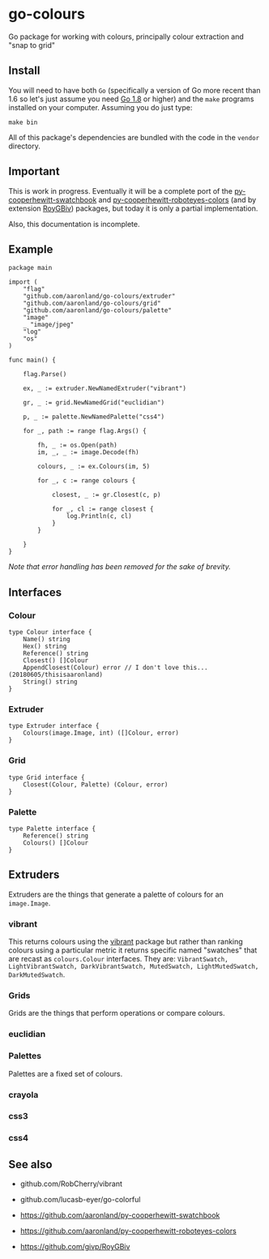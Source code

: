 # go-colours

Go package for working with colours, principally colour extraction and "snap to grid"

## Install

You will need to have both `Go` (specifically a version of Go more recent than 1.6 so let's just assume you need [Go 1.8](https://golang.org/dl/) or higher) and the `make` programs installed on your computer. Assuming you do just type:

```
make bin
```

All of this package's dependencies are bundled with the code in the `vendor` directory.

## Important

This is work in progress. Eventually it will be a complete port of the [py-cooperhewitt-swatchbook](https://github.com/aaronland/py-cooperhewitt-swatchbook) and [py-cooperhewitt-roboteyes-colors](https://github.com/aaronland/py-cooperhewitt-roboteyes-colors) (and by extension [RoyGBiv](https://github.com/givp/RoyGBiv)) packages, but today it is only a partial implementation.

Also, this documentation is incomplete.

## Example

```
package main

import (
	"flag"
	"github.com/aaronland/go-colours/extruder"
	"github.com/aaronland/go-colours/grid"
	"github.com/aaronland/go-colours/palette"
	"image"
	_ "image/jpeg"
	"log"
	"os"
)

func main() {

	flag.Parse()

	ex, _ := extruder.NewNamedExtruder("vibrant")

	gr, _ := grid.NewNamedGrid("euclidian")

	p, _ := palette.NewNamedPalette("css4")

	for _, path := range flag.Args() {

		fh, _ := os.Open(path)
		im, _, _ := image.Decode(fh)

		colours, _ := ex.Colours(im, 5)

		for _, c := range colours {

			closest, _ := gr.Closest(c, p)

			for _, cl := range closest {
				log.Println(c, cl)
			}
		}

	}
}
```

_Note that error handling has been removed for the sake of brevity._

## Interfaces

### Colour

```
type Colour interface {
	Name() string
	Hex() string
	Reference() string
	Closest() []Colour
	AppendClosest(Colour) error // I don't love this... (20180605/thisisaaronland)
	String() string
}
```

### Extruder

```
type Extruder interface {
	Colours(image.Image, int) ([]Colour, error)
}
```

### Grid

```
type Grid interface {
	Closest(Colour, Palette) (Colour, error)
}
```

### Palette

```
type Palette interface {
	Reference() string
	Colours() []Colour
}
```

## Extruders

Extruders are the things that generate a palette of colours for an `image.Image`.

### vibrant

This returns colours using the [vibrant](github.com/RobCherry/vibrant) package but rather than ranking colours using a particular metric it returns specific named "swatches" that are recast as `colours.Colour` interfaces. They are: `VibrantSwatch, LightVibrantSwatch, DarkVibrantSwatch, MutedSwatch, LightMutedSwatch, DarkMutedSwatch`.

### Grids

Grids are the things that perform operations or compare colours.

### euclidian

### Palettes

Palettes are a fixed set of colours.

### crayola

### css3

### css4

## See also

* github.com/RobCherry/vibrant
* github.com/lucasb-eyer/go-colorful

* https://github.com/aaronland/py-cooperhewitt-swatchbook
* https://github.com/aaronland/py-cooperhewitt-roboteyes-colors
* https://github.com/givp/RoyGBiv
